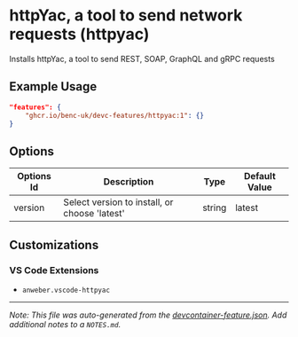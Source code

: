 
# httpYac, a tool to send network requests (httpyac)

Installs httpYac, a tool to send REST, SOAP, GraphQL and gRPC requests

## Example Usage

```json
"features": {
    "ghcr.io/benc-uk/devc-features/httpyac:1": {}
}
```

## Options

| Options Id | Description | Type | Default Value |
|-----|-----|-----|-----|
| version | Select version to install, or choose 'latest' | string | latest |

## Customizations

### VS Code Extensions

- `anweber.vscode-httpyac`



---

_Note: This file was auto-generated from the [devcontainer-feature.json](https://github.com/benc-uk/devc-features/blob/main/src/httpyac/devcontainer-feature.json).  Add additional notes to a `NOTES.md`._
